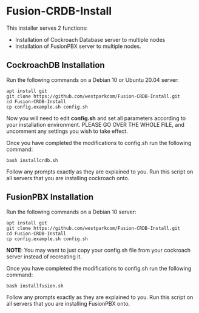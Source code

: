 # Fusion-CRDB-Install

This installer serves 2 functions:

* Installation of Cockroach Database server to multiple nodes
* Installation of FusionPBX server to multiple nodes.

## CockroachDB Installation
Run the following commands on a Debian 10 or Ubuntu 20.04 server:

    apt install git
    git clone https://github.com/westparkcom/Fusion-CRDB-Install.git
    cd Fusion-CRDB-Install
    cp config.example.sh config.sh

Now you will need to edit **config.sh** and set all parameters according to your installation environment. PLEASE GO OVER THE WHOLE FILE, and uncomment any settings you wish to take effect.

Once you have completed the modifications to config.sh run the following command:

    bash installcrdb.sh

Follow any prompts exactly as they are explained to you. Run this script on all servers that you are installing cockroach onto.

## FusionPBX Installation
Run the following commands on a Debian 10 server:

    apt install git
    git clone https://github.com/westparkcom/Fusion-CRDB-Install.git
    cd Fusion-CRDB-Install
    cp config.example.sh config.sh

**NOTE**: You may want to just copy your config.sh file from your cockroach server instead of recreating it.

Once you have completed the modifications to config.sh run the following command:

    bash installfusion.sh

Follow any prompts exactly as they are explained to you. Run this script on all servers that you are installing FusionPBX onto.
